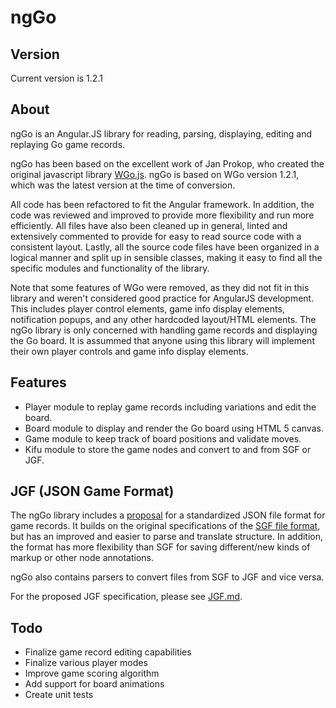 # ngGo

## Version
Current version is 1.2.1

## About
ngGo is an Angular.JS library for reading, parsing, displaying, editing and replaying Go game records.

ngGo has been based on the excellent work of Jan Prokop, who created the original javascript library [WGo.js](http://wgo.waltheri.net/). ngGo is based on WGo version 1.2.1, which was the latest version at the time of conversion.

All code has been refactored to fit the Angular framework. In addition, the code was reviewed and improved to provide more flexibility and run more efficiently. All files have also been cleaned up in general, linted and extensively commented to provide for easy to read source code with a consistent layout. Lastly, all the source code files have been organized in a logical manner and split up in sensible classes, making it easy to find all the specific modules and functionality of the library.

Note that some features of WGo were removed, as they did not fit in this library and weren't considered good practice for AngularJS development. This includes player control elements, game info display elements, notification popups, and any other hardcoded layout/HTML elements. The ngGo library is only concerned with handling game records and displaying the Go board. It is assummed that anyone using this library will implement their own player controls and game info display elements.

## Features
+ Player module to replay game records including variations and edit the board.
+ Board module to display and render the Go board using HTML 5 canvas.
+ Game module to keep track of board positions and validate moves.
+ Kifu module to store the game nodes and convert to and from SGF or JGF.

## JGF (JSON Game Format)
The ngGo library includes a [proposal](JGF.md) for a standardized JSON file format for game records. It builds on the original specifications of the [SGF file format](http://www.red-bean.com/sgf/), but has an improved and easier to parse and translate structure. In addition, the format has more flexibility than SGF for saving different/new kinds of markup or other node annotations.

ngGo also contains parsers to convert files from SGF to JGF and vice versa.

For the proposed JGF specification, please see [JGF.md](JGF.md).

## Todo
+ Finalize game record editing capabilities
+ Finalize various player modes
+ Improve game scoring algorithm
+ Add support for board animations
+ Create unit tests
